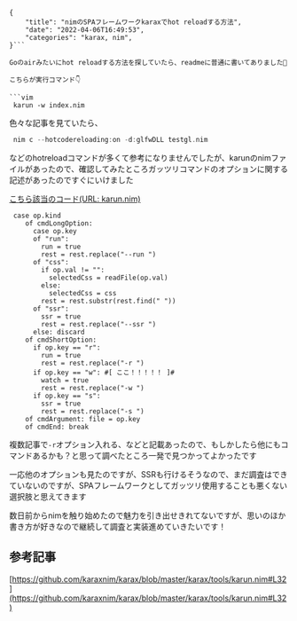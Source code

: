 ```metadata
{
    "title": "nimのSPAフレームワークkaraxでhot reloadする方法",
    "date": "2022-04-06T16:49:53",
    "categories": "karax, nim",
}```

Goのairみたいにhot reloadする方法を探していたら、readmeに普通に書いてありました🙌

こちらが実行コマンド👇

```vim
 karun -w index.nim
```

色々な記事を見ていたら、

```c
 nim c --hotcodereloading:on -d:glfwDLL testgl.nim
```

などのhotreloadコマンドが多くて参考になりませんでしたが、karunのnimファイルがあったので、確認してみたところガッツリコマンドのオプションに関する記述があったのですぐにいけました

[こちら該当のコード(URL: karun.nim)](https://github.com/karaxnim/karax/blob/master/karax/tools/karun.nim#L32)

```vim
 case op.kind
    of cmdLongOption:
      case op.key
      of "run":
        run = true
        rest = rest.replace("--run ")
      of "css":
        if op.val != "":
          selectedCss = readFile(op.val)
        else:
          selectedCss = css
        rest = rest.substr(rest.find(" "))
      of "ssr":
        ssr = true
        rest = rest.replace("--ssr ")
      else: discard
    of cmdShortOption:
      if op.key == "r":
        run = true
        rest = rest.replace("-r ")
      if op.key == "w": #[ ここ！！！！！ ]#
        watch = true
        rest = rest.replace("-w ")
      if op.key == "s":
        ssr = true
        rest = rest.replace("-s ")
    of cmdArgument: file = op.key
    of cmdEnd: break
```

複数記事で`-r`オプション入れる、などと記載あったので、もしかしたら他にもコマンドあるかも？と思って調べたところ一発で見つかってよかったです

一応他のオプションも見たのですが、SSRも行けるそうなので、まだ調査はできていないのですが、SPAフレームワークとしてガッツリ使用することも悪くない選択肢と思えてきます

数日前からnimを触り始めたので魅力を引き出せきれてないですが、思いのほか書き方が好きなので継続して調査と実装進めていきたいです！

## 参考記事

[https://github.com/karaxnim/karax/blob/master/karax/tools/karun.nim#L32](https://github.com/karaxnim/karax/blob/master/karax/tools/karun.nim#L32)

